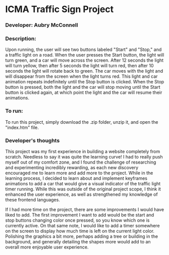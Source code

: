 # ICMA Traffic Sign Project
### Developer: Aubry McConnell

### Description:

Upon running, the user will see two buttons labeled "Start" and "Stop," and a traffic light on a road. When the user presses the Start button, the light will turn green, and a car will move across the screen. After 12 seconds the light will turn yellow, then after 5 seconds the light will turn red, then after 10 seconds the light will rotate back to green. The car moves with the light and will disappear from the screen when the light turns red. This light and car animation repeats indefinitely until the Stop button is clicked. When the Stop button is pressed, both the light and the car will stop moving until the Start button is clicked again, at which point the light and the car will resume their animations.

### To run:

To run this project, simply download the .zip folder, unzip it, and open the "index.htm" file. 

### Developer's thoughts

This project was my first experience in building a website completely from scratch. Needless to say it was quite the learning curve! I had to really push myself out of my comfort zone, and I found the challenge of researching and experimenting incredibly rewarding, as each new discovery encouraged me to learn more and add more to the project. While in the learning process, I decided to learn about and implement keyframes animations to add a car that would give a visual indicator of the traffic light timer running. While this was outside of the original project scope, I think it enhanced the user experience, as well as strengthened my knowledge of these frontend languages.

If I had more time on the project, there are some improvements I would have liked to add. The first improvement I want to add would be the start and stop buttons changing color once pressed, so you know which one is currently active. On that same note, I would like to add a timer somewhere on the screen to display how much time is left on the current light color. Polishing the graphics a bit more, perhaps adding a tree or building in the background, and generally detailing the shapes more would add to an overall more enjoyable user experience.